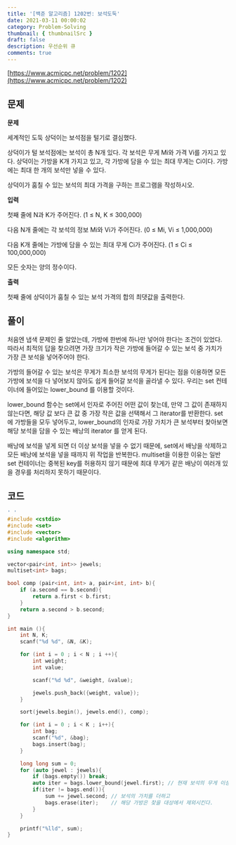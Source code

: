 ```yaml
---
title: '[백준 알고리즘] 1202번: 보석도둑'
date: 2021-03-11 00:00:02
category: Problem-Solving
thumbnail: { thumbnailSrc }
draft: false
description: 우선순위 큐
comments: true
---
```


[https://www.acmicpc.net/problem/1202](https://www.acmicpc.net/problem/1202)

## 문제

**문제**<br>

세계적인 도둑 상덕이는 보석점을 털기로 결심했다.

상덕이가 털 보석점에는 보석이 총 N개 있다. 각 보석은 무게 Mi와 가격 Vi를 가지고 있다. 상덕이는 가방을 K개 가지고 있고, 각 가방에 담을 수 있는 최대 무게는 Ci이다. 가방에는 최대 한 개의 보석만 넣을 수 있다.

상덕이가 훔칠 수 있는 보석의 최대 가격을 구하는 프로그램을 작성하시오.

**입력**<br>

첫째 줄에 N과 K가 주어진다. (1 ≤ N, K ≤ 300,000)

다음 N개 줄에는 각 보석의 정보 Mi와 Vi가 주어진다. (0 ≤ Mi, Vi ≤ 1,000,000)

다음 K개 줄에는 가방에 담을 수 있는 최대 무게 Ci가 주어진다. (1 ≤ Ci ≤ 100,000,000)

모든 숫자는 양의 정수이다.

**출력**<br>

첫째 줄에 상덕이가 훔칠 수 있는 보석 가격의 합의 최댓값을 출력한다.

## 풀이

처음엔 냅색 문제인 줄 알았는데, 가방에 한번에 하나만 넣어야 한다는 조건이 있었다. 따라서 최적의 답을 찾으려면 가장 크기가 작은 가방에 들어갈 수 있는 보석 중 가치가 가장 큰 보석을 넣어주어야 한다.

가방의 들어갈 수 있는 보석은 무게가 최소한 보석의 무게가 된다는 점을 이용하면 모든 가방에 보석을 다 넣어보지 않아도 쉽게 들어갈 보석을 골라낼 수 있다. 우리는 set 컨테이너에 들어있는 lower_bound 를 이용할 것이다.

lower_bound 함수는 set에서 인자로 주어진 어떤 값이 찾는데, 만약 그 값이 존재하지 않는다면, 해당 값 보다 큰 값 중 가장 작은 값을 선택해서 그 iterator를 반환한다. set 에 가방들을 모두 넣어두고, lower_bound의 인자로 가장 가치가 큰 보석부터 찾아보면 해당 보석을 담을 수 있는 배낭의 iterator 를 얻게 된다.

배낭에 보석을 넣게 되면 더 이상 보석을 넣을 수 없기 때문에, set에서 배낭을 삭제하고 모든 배낭에 보석을 넣을 때까지 위 작업을 반복한다. multiset을 이용한 이유는 일반 set 컨테이너는 중복된 key를 허용하지 않기 때문에 최대 무게가 같은 배낭이 여러개 있을 경우를 처리하지 못하기 때문이다.

## 코드

```cpp
' '
#include <cstdio>
#include <set>
#include <vector>
#include <algorithm>

using namespace std;

vector<pair<int, int>> jewels;
multiset<int> bags;

bool comp (pair<int, int> a, pair<int, int> b){
    if (a.second == b.second){
        return a.first < b.first;
    }
    return a.second > b.second;
}

int main (){
    int N, K;
    scanf("%d %d", &N, &K);

    for (int i = 0 ; i < N ; i ++){
        int weight;
        int value;

        scanf("%d %d", &weight, &value);

        jewels.push_back({weight, value});
    }

    sort(jewels.begin(), jewels.end(), comp);

    for (int i = 0 ; i < K ; i++){
        int bag;
        scanf("%d", &bag);
        bags.insert(bag);
    }

    long long sum = 0;
    for (auto jewel : jewels){
        if (bags.empty()) break;
        auto iter = bags.lower_bound(jewel.first); // 현재 보석의 무게 이상의 첫번째 가방을 찾는다.
        if(iter != bags.end()){
            sum += jewel.second; // 보석의 가치를 더하고
            bags.erase(iter);    // 해당 가방은 찾을 대상에서 제외시킨다.
        }
    }

    printf("%lld", sum);
}


```
